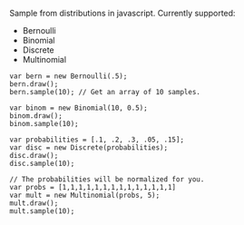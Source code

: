 Sample from distributions in javascript. Currently supported: 

- Bernoulli
- Binomial
- Discrete
- Multinomial

```
var bern = new Bernoulli(.5);
bern.draw();
bern.sample(10); // Get an array of 10 samples. 
```
```
var binom = new Binomial(10, 0.5);
binom.draw();
binom.sample(10);
```
```
var probabilities = [.1, .2, .3, .05, .15];
var disc = new Discrete(probabilities);
disc.draw(); 
disc.sample(10); 
```
```
// The probabilities will be normalized for you. 
var probs = [1,1,1,1,1,1,1,1,1,1,1,1,1,1]
var mult = new Multinomial(probs, 5);
mult.draw();
mult.sample(10);
```




